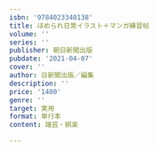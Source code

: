 ```yaml
---
isbn: '9784023340138'
title: ほめられ日常イラスト＋マンガ練習帖
volume: ''
series: ''
publisher: 朝日新聞出版
pubdate: '2021-04-07'
cover: ''
author: 日新聞出版／編集
description: ''
price: '1400'
genre: ''
target: 実用
format: 単行本
content: 諸芸・娯楽

---
```

